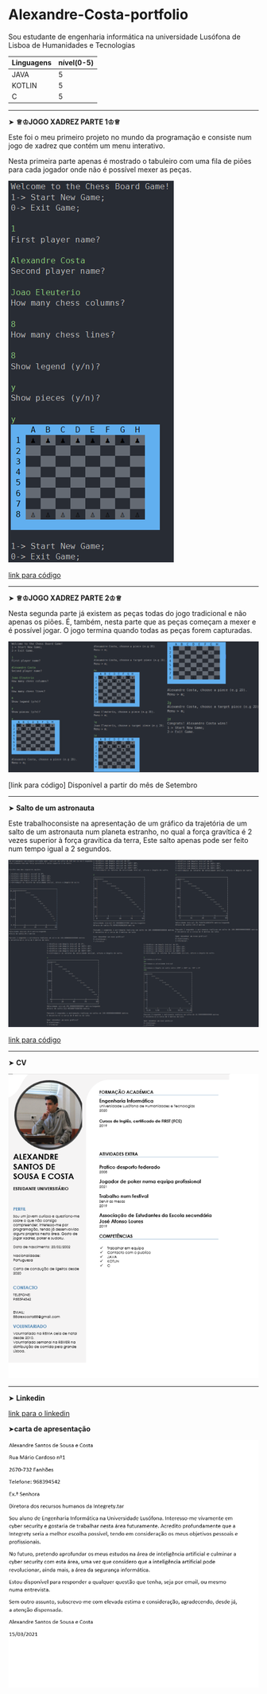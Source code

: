 # Alexandre-Costa-portfolio
Sou estudante de engenharia informática na universidade Lusófona de Lisboa de Humanidades e Tecnologias

|Linguagens |nível(0-5)|
|-----------|-----|
|JAVA|5|
|KOTLIN|5|
|C|5|


_________________________________________________________________________________________________________________________________________________________________________________


➤ **♕♔JOGO XADREZ PARTE 1♔♕**

Este foi o meu primeiro projeto no mundo da programação e consiste num jogo de xadrez que contém um menu interativo.

Nesta primeira parte apenas é mostrado o tabuleiro com uma fila de piões para cada jogador onde não é possível mexer as peças.

![](/imagens/chessparte1.png)

[link para código](https://github.com/AlexandreSSCosta/Alexandre-Costa-portfolio/tree/main/projects/projeto%20final%20parte%201)

_________________________________________________________________________________________________________________________________________________________________________________


➤ **♕♔JOGO XADREZ PARTE 2♔♕**

Nesta segunda parte já existem as peças todas do jogo tradicional e não apenas os piões. É, também, nesta parte que as peças começam a mexer e é possível jogar. O jogo termina quando todas as peças forem capturadas.

![](/imagens/chess.png)

[link para código] Disponível a partir do mês de Setembro 

_________________________________________________________________________________________________________________________________________________________________________________


➤ **Salto de um astronauta**

Este trabalhoconsiste na apresentação de um gráfico da trajetória de um salto de um astronauta num planeta estranho, no qual a força gravítica é 2 vezes superior à força gravítica da terra, Este salto apenas pode ser feito num tempo igual a 2 segundos. 

![](/imagens/fisica.png)


[link para código](https://github.com/AlexandreSSCosta/Alexandre-Costa-portfolio/tree/main/projects/astronauta)

_________________________________________________________________________________________________________________________________________________________________________________


➤ **CV**

![](/imagens/cvfinal.png)
_________________________________________________________________________________________________________________________________________________________________________________


➤ **Linkedin**

[link para o linkedin](https://www.linkedin.com/in/alexandre-costa-b63347209/)

➤**carta de apresentação**

![](/imagens/cartaApresentacao.png) 
